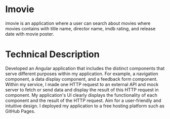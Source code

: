 # Imovie
imovie is an application where a user can search about movies where movies contains with title name, director name, imdb rating, and release date with movie poster.

# Technical Description
Developed an Angular application that includes the distinct components that serve different purposes within my application. For example, a navigation component, a data display component, and a feedback form component. Within my service, I made one HTTP request to an external API and mock server to fetch or send data and display the result of this HTTP request in component. My application's UI clearly displays the functionality of each component and the result of the HTTP request. Aim for a user-friendly and intuitive design. I deployed my application to a free hosting platform such as GitHub Pages.


